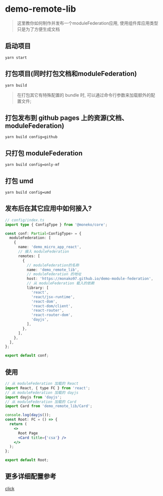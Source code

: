 # demo-remote-lib

> 这里教你如何制作并发布一个moduleFederation应用, 使用组件库应用类型只是为了方便生成文档

## 启动项目

```shell
yarn start
```

## 打包项目(同时打包文档和moduleFederation)

```shell
yarn build
```

> 在打包其它有特殊配置的 bundle 时, 可以通过命令行参数来加载额外的配置文件;

## 打包发布到 github pages 上的资源(文档、moduleFederation)

```shell
yarn build config=github
```

## 只打包 moduleFederation

```shell
yarn build config=only-mf
```

## 打包 umd

```shell
yarn build config=umd
```

## 发布后在其它应用中如何接入?

```ts
// config/index.ts
import type { ConfigType } from '@moneko/core';

const conf: Partial<ConfigType> = {
  moduleFederation: [
    {
      name: 'demo_micro_app_react',
      // 接入 moduleFederation
      remotes: [
        {
          // moduleFederation的名称
          name: 'demo_remote_lib',
          // moduleFederation 的地址
          host: 'https://monako97.github.io/demo-module-federation',
          // 从 moduleFederation 载入的依赖
          library: [
            'react',
            'react/jsx-runtime',
            'react-dom',
            'react-dom/client',
            'react-router',
            'react-router-dom',
            'dayjs',
          ],
        },
      ],
    },
  ],
};

export default conf;
```

## 使用

```jsx
// 从 moduleFederation 加载的 React
import React, { type FC } from 'react';
// 从 moduleFederation 加载的 dayjs
import dayjs from 'dayjs';
// 从 moduleFederation 加载的 Card
import Card from 'demo_remote_lib/Card';

console.log(dayjs());
const Root: FC = () => {
  return (
    <>
      Root Page
      <Card title={'csa'} />
    </>
  );
};

export default Root;
```

## 更多详细配置参考

[click](https://monako97.github.io/neko-ui/@moneko/config)
